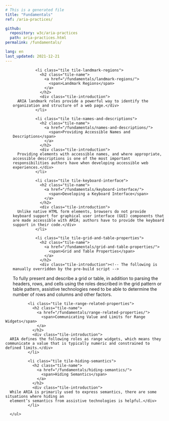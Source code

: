 ```yaml
---
# This is a generated file
title: "Fundamentals"
ref: /aria-practices/

github:
  repository: w3c/aria-practices
  path: aria-practices.html
permalink: /fundamentals/

lang: en
last_updated: 2021-12-21
---
```



<link rel="stylesheet" href="/assets/styles.css">
<!-- Code highlighting styles -->
<link rel="stylesheet" href="/index/css/github.css">

<div>
<ul class="tiles">
        
              <li class="tile tile-landmark-regions">
                <h2 class="tile-name">
                  <a href="/fundamentals/landmark-regions/">
                    <span>Landmark Regions</span>
                  </a>
                </h2>
                <div class="tile-introduction">
      ARIA landmark roles provide a powerful way to identify the organization and structure of a web page.</div>
              </li>
             
              <li class="tile tile-names-and-descriptions">
                <h2 class="tile-name">
                  <a href="/fundamentals/names-and-descriptions/">
                    <span>Providing Accessible Names and Descriptions</span>
                  </a>
                </h2>
                <div class="tile-introduction">
      Providing elements with accessible names, and where appropriate, accessible descriptions is one of the most important responsibilities authors have when developing accessible web experiences.</div>
              </li>
             
              <li class="tile tile-keyboard-interface">
                <h2 class="tile-name">
                  <a href="/fundamentals/keyboard-interface/">
                    <span>Developing a Keyboard Interface</span>
                  </a>
                </h2>
                <div class="tile-introduction">
      Unlike native HTML form elements, browsers do not provide keyboard support for graphical user interface (GUI) components that are made accessible with ARIA; authors have to provide the keyboard support in their code.</div>
              </li>
             
              <li class="tile tile-grid-and-table-properties">
                <h2 class="tile-name">
                  <a href="/fundamentals/grid-and-table-properties/">
                    <span>Grid and Table Properties</span>
                  </a>
                </h2>
                <div class="tile-introduction"><!-- The following is manually overridden by the pre-build script -->
To fully present and describe a grid or table, in addition to parsing the headers, rows, and cells using the roles described in the grid pattern or table pattern, assistive technologies need to be able to determine the number of rows and columns and other factors.</div>
              </li>
             
              <li class="tile tile-range-related-properties">
                <h2 class="tile-name">
                  <a href="/fundamentals/range-related-properties/">
                    <span>Communicating Value and Limits for Range Widgets</span>
                  </a>
                </h2>
                <div class="tile-introduction">
      ARIA defines the following roles as range widgets, which means they communicate a value that is typically numeric and constrained to defined limits.</div>
              </li>
             
              <li class="tile tile-hiding-semantics">
                <h2 class="tile-name">
                  <a href="/fundamentals/hiding-semantics/">
                    <span>Hiding Semantics</span>
                  </a>
                </h2>
                <div class="tile-introduction">
      While ARIA is primarily used to express semantics, there are some situations where hiding an
      element’s semantics from assistive technologies is helpful.</div>
              </li>
            
      </ul>
</div>
<script>
  var SkipToConfig = {
    settings: {
      skipTo: {
        displayOption: 'popup',
        attachElement: '#site-header',
        colorTheme: 'aria'
      }
    }
  };
</script>
<script src="/assets/skipto.min.js"></script>
